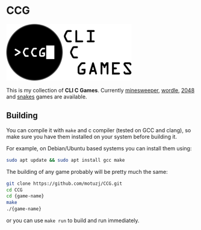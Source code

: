 # CCG
![Logo](./assets/logo.png)

This is my collection of **CLI C Games**. Currently [minesweeper](./minesweeper/README.md), [wordle](./wordle/README.md), [2048](./2048/README.md) and [snakes](./snakes/README.md) games are available.

## Building

You can compile it with `make` and c compiler (tested on GCC and clang), so make sure you have them installed on your system before building it.

For example, on Debian/Ubuntu based systems you can install them using:

```bash
sudo apt update && sudo apt install gcc make
```

The building of any game probably will be pretty much the same:

```bash
git clone https://github.com/motuzj/CCG.git
cd CCG
cd {game-name}
make
./{game-name}
```

or you can use `make run` to build and run immediately.
